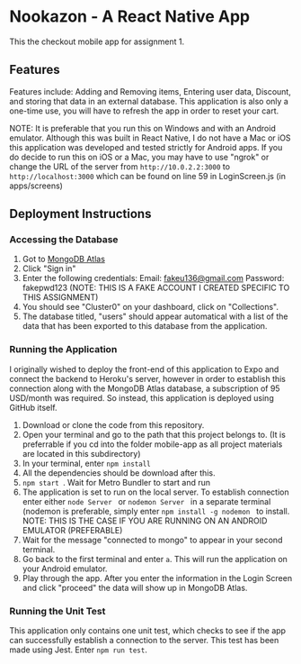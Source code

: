 # Nookazon - A React Native App

This the checkout mobile app for assignment 1.

## Features

Features include: Adding and Removing items, Entering user data, Discount, and storing that data in an external database. This application is also only a one-time use, you will have to refresh the app in order to reset your cart.

NOTE: It is preferable that you run this on Windows and with an Android emulator. Although this was built in React Native, I do not have a Mac or iOS this application was developed and tested strictly for Android apps. If you do decide to run this on iOS or a Mac, you may have to use "ngrok" or change the URL of the server from ``` http://10.0.2.2:3000 ``` to ``` http://localhost:3000 ``` which can be found on line 59 in LoginScreen.js (in apps/screens)

## Deployment Instructions

### Accessing the Database 

1. Got to [MongoDB Atlas](https://www.mongodb.com/cloud/atlas)
2. Click "Sign in"
3. Enter the following credentials: Email: fakeu136@gmail.com  Password: fakepwd123   (NOTE: THIS IS A FAKE ACCOUNT I CREATED SPECIFIC TO THIS ASSIGNMENT)
4. You should see "Cluster0" on your dashboard, click on "Collections".
5. The database titled, "users" should appear automatical with a list of the data that has been exported to this database from the application.

### Running the Application
I originally wished to deploy the front-end of this application to Expo and connect the backend to Heroku's server, however in order to establish this connection along with the MongoDB Atlas database, a subscription of 95 USD/month was required. So instead, this application is deployed using GitHub itself.

1. Download or clone the code from this repository.
2. Open your terminal and go to the path that this project belongs to. (It is preferrable if you cd into the folder mobile-app as all project materials are located in this subdirectory)
3. In your terminal, enter ``` npm install ```
4. All the dependencies should be download after this.
5. ```npm start ```. Wait for Metro Bundler to start and run
6. The application is set to run on the local server. To establish connection enter either ```node Server ``` or ```nodemon Server ``` in a separate terminal (nodemon is preferable, simply enter ```npm install -g nodemon ``` to install. NOTE: THIS IS THE CASE IF YOU ARE RUNNING ON AN ANDROID EMULATOR (PREFERABLE)
7. Wait for the message "connected to mongo" to appear in your second terminal.
8. Go back to the first terminal and enter ```a```. This will run the application on your Android emulator.
9. Play through the app. After you enter the information in the Login Screen and click "proceed" the data will show up in MongoDB Atlas.

### Running the Unit Test
This application only contains one unit test, which checks to see if the app can successfully establish a connection to the server. This test has been made using Jest.
Enter ```npm run test```.

